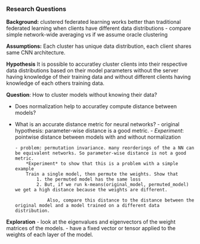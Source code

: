 ### Research Questions

**Background:** clustered federated learning works better than traditional federated learning when clients have different data distributions
	- compare simple network-wide averaging vs if we assume oracle clustering

**Assumptions:** Each cluster has unique data distribution, each client shares same CNN architecture. 

**Hypothesis** It is possible to accuratley cluster clients into their respective data distributions based on their model parameters without the server having knowledge of their training data and without different clients having knowledge of each others training data.

**Question**: How to cluster models without knowing their data? 
  - Does normalization help to accuratley compute distance between models?
  - What is an accurate distance metric for neural networks?
        - original hypothesis: parameter-wise distance is a good metric.
            - *Experiment*: pointwise distance between models with and without normalization

        - problem: permutation invariance. many reorderings of the a NN can be equivalent networks. So parameter-wise distance is not a good metric.
            *Experiment* to show that this is a problem with a simple example
            Train a single model, then permute the weights. Show that
                1. the permuted model has the same loss
                2. But, if we run k-means(original_model, permuted_model) we get a high distance because the weights are different.
                    
                    Also, compare this distance to the distance between the original model and a model trained on a different data distribution.

**Exploration**
    - look at the eigenvalues and eigenvectors of the weight matrices of the models.
    - have a fixed vector or tensor applied to the weights of each layer of the model.